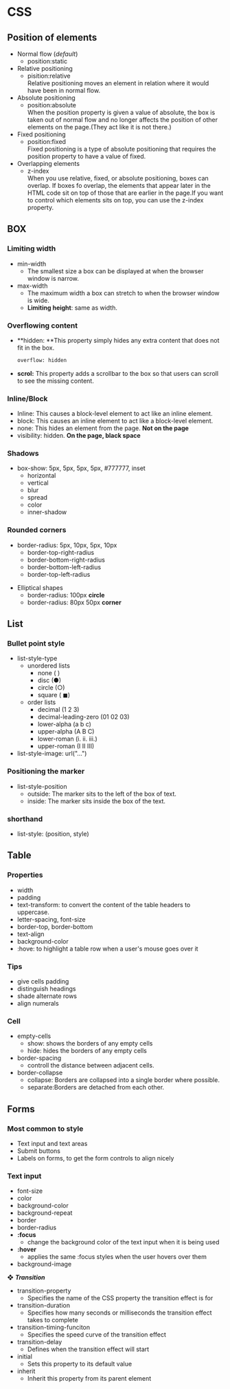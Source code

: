 # CSS

## Position of elements

* Normal flow (*default*)
	* position:static
* Relative positioning
	* pisition:relative  
Relative positioning moves an element in relation where it would have been in normal flow.
* Absolute positioning
	* position:absolute  
When the position property is given a value of absolute, the box is taken out of normal flow and no longer affects the position of other elements on the page.(They act like it is not there.)  
* Fixed positioning
	* position:fixed  
Fixed positioning is a type of absolute positioning that requires the position property to have a value of fixed.
* Overlapping elements
	* z-index  
When you use relative, fixed, or absolute positioning, boxes can overlap. If boxes fo overlap, the elements that appear later in the HTML code sit on top of those that are earlier in the page.If you want to control which elements sits on top, you can use the z-index property.

## BOX

### Limiting width

- min-width
	- The smallest size a box can be displayed at when the browser window is narrow.
- max-width
	- The maximum width a box can stretch to when the browser window is wide.
	- **Limiting height**: same as width. 

### Overflowing content

- **hidden: **This property simply hides any extra content that does not fit in the box.

	```html
	overflow: hidden
	```

- **scrol:** This property adds a scrollbar to the box so that users can scroll to see the missing content.

### Inline/Block

- Inline: This causes  a block-level element to act like an inline element.
- block: This causes an inline element to act like a block-level element.
- none: This hides an element from the page. **Not on the page**
- visibility: hidden. **On the page, black space**

###  Shadows

- box-show: 5px, 5px, 5px, 5px, #777777, inset  
	- horizontal
	- vertical
	- blur
	- spread
	- color
	- inner-shadow

### Rounded corners

- border-radius: 5px, 10px, 5px, 10px
	- border-top-right-radius
	- border-bottom-right-radius
	- border-bottom-left-radius
	- border-top-left-radius

* Elliptical shapes
	* border-radius: 100px **circle**
	* border-radius: 80px 50px **corner**

## List

### Bullet point style

* list-style-type
	* unordered lists
		* none ( )
		* disc (●)
		* circle (○)
		* square ( ◼︎)
	* order lists
		* decimal (1 2 3)
		* decimal-leading-zero (01 02 03)
		* lower-alpha (a b c)
		* upper-alpha (A B C)
		* lower-roman (i. ii. iii.)
		* upper-roman (I II III)
* list-style-image: url("…")

### Positioning the marker

* list-style-position
	* outside: The marker sits to the left of the box of text.
	* inside: The marker sits inside the box of the text.

### shorthand

* list-style: (position, style)

## Table

### Properties

* width
* padding
* text-transform: to convert the content of the table headers to uppercase.
* letter-spacing, font-size
* border-top, border-bottom
* text-align
* background-color
* :hove: to highlight a table row when a user's mouse goes over it

### Tips

* give cells padding
* distinguish headings
* shade alternate rows
* align numerals

### Cell

* empty-cells
	* show: shows the borders of any empty cells
	* hide: hides the borders of any empty cells
* border-spacing
	* controll the distance between adjacent cells.
* border-collapse
	* collapse: Borders are collapsed into a single border where possible.
	* separate:Borders are detached from each other.

## Forms

### Most common to style

* Text input and text areas
* Submit buttons
* Labels on forms, to get the form controls to align nicely

### Text input

* font-size
* color
* background-color
* background-repeat
* border
* border-radius
* **:focus**
	* change the background color of the text input when it is being used
* **:hover**
	* applies the same :focus styles when the user hovers over them
* background-image

❖ ***Transition***

* transition-property
	* Specifies the name of the CSS property the transition effect is for
* transition-duration
	* Specifies how many seconds or milliseconds the transition effect takes to complete
* transition-timing-funciton
	* Specifies the speed curve of the transition effect
* transition-delay
	* Defines when the transition effect will start
* initial
	* Sets this property to its default value
* inherit
	* Inherit this property from its parent element





